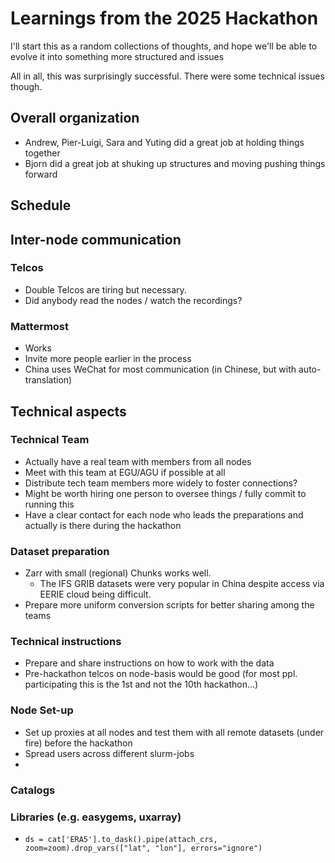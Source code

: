 # Learnings from the 2025 Hackathon

I'll start this as a random collections of thoughts, and hope we'll be able to evolve it into something more structured and issues

All in all, this was surprisingly successful. There were some technical issues though.

## Overall organization

* Andrew, Pier-Luigi, Sara and Yuting did a great job at holding things together
* Bjorn did a great job at shuking up structures and moving pushing things forward

## Schedule

## Inter-node communication

### Telcos

* Double Telcos are tiring but necessary.
* Did anybody read the nodes / watch the recordings?

### Mattermost
* Works
* Invite more people earlier in the process
* China uses WeChat for most communication (in Chinese, but with auto-translation)

## Technical aspects

### Technical Team
* Actually have a real team with members from all nodes
* Meet with this team at EGU/AGU if possible at all
* Distribute tech team members more widely to foster connections?
* Might be worth hiring one person to oversee things / fully commit to running this
* Have a clear contact for each node who leads the preparations and actually is there during the hackathon

### Dataset preparation
* Zarr with small (regional) Chunks works well.
    * The IFS GRIB datasets were very popular in China despite access via EERIE cloud being difficult.
* Prepare more uniform conversion scripts for better sharing among the teams

### Technical instructions

* Prepare and share instructions on how to work with the data
* Pre-hackathon telcos on node-basis would be good (for most ppl. participating this is the 1st and not the 10th hackathon...)

### Node Set-up
* Set up proxies at all nodes and test them with all remote datasets (under fire) before the hackathon
* Spread users across different slurm-jobs
* 

### Catalogs

### Libraries (e.g. easygems, uxarray)
* `ds = cat['ERA5'].to_dask().pipe(attach_crs, zoom=zoom).drop_vars(["lat", "lon"], errors="ignore")`

